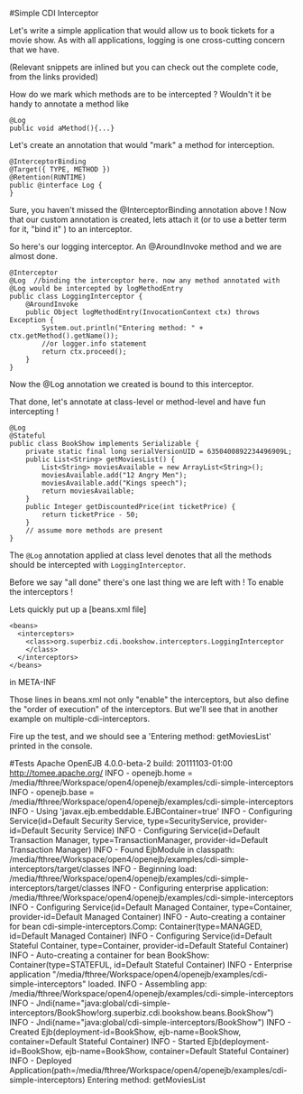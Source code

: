 #Simple CDI Interceptor

Let's write a simple application that would allow us to book tickets for a movie show. As with all applications, logging is one cross-cutting concern that we have. 

(Relevant snippets are inlined but you can check out the complete code, from the links provided)

How do we mark which methods are to be intercepted ? Wouldn't it be handy to annotate a method like 

    @Log
    public void aMethod(){...} 

Let's create an  annotation that would "mark" a method for interception. 

    @InterceptorBinding
    @Target({ TYPE, METHOD })
    @Retention(RUNTIME)
    public @interface Log {
    }

Sure, you haven't missed the @InterceptorBinding annotation above ! Now that our custom annotation is created, lets attach it (or to use a better term for it, "bind it" )
to an interceptor. 

So here's our logging interceptor. An @AroundInvoke method and we are almost done.

    @Interceptor
    @Log  //binding the interceptor here. now any method annotated with @Log would be intercepted by logMethodEntry
    public class LoggingInterceptor {
        @AroundInvoke
        public Object logMethodEntry(InvocationContext ctx) throws Exception {
            System.out.println("Entering method: " + ctx.getMethod().getName());
            //or logger.info statement 
            return ctx.proceed();
        }
    }

Now the @Log annotation we created is bound to this interceptor.

That done, let's annotate at class-level or method-level and have fun intercepting ! 

    @Log
    @Stateful
    public class BookShow implements Serializable {
        private static final long serialVersionUID = 6350400892234496909L;
        public List<String> getMoviesList() {
            List<String> moviesAvailable = new ArrayList<String>();
            moviesAvailable.add("12 Angry Men");
            moviesAvailable.add("Kings speech");
            return moviesAvailable;
        }
        public Integer getDiscountedPrice(int ticketPrice) {
            return ticketPrice - 50;
        }
        // assume more methods are present
    }

The `@Log` annotation applied at class level denotes that all the methods should be intercepted with `LoggingInterceptor`.

Before we say "all done" there's one last thing we are left with ! To enable the interceptors ! 

Lets quickly put up a [beans.xml file]

    <beans>
      <interceptors>
        <class>org.superbiz.cdi.bookshow.interceptors.LoggingInterceptor
        </class>
      </interceptors>
    </beans>

 in META-INF


Those lines in beans.xml not only "enable" the interceptors, but also define the "order of execution" of the interceptors.
But we'll see that in another example on multiple-cdi-interceptors.

Fire up the test, and we should see a 'Entering method: getMoviesList' printed in the console.

#Tests
    Apache OpenEJB 4.0.0-beta-2    build: 20111103-01:00
    http://tomee.apache.org/
    INFO - openejb.home = /media/fthree/Workspace/open4/openejb/examples/cdi-simple-interceptors
    INFO - openejb.base = /media/fthree/Workspace/open4/openejb/examples/cdi-simple-interceptors
    INFO - Using 'javax.ejb.embeddable.EJBContainer=true' 
    INFO - Configuring Service(id=Default Security Service, type=SecurityService, provider-id=Default Security Service)
    INFO - Configuring Service(id=Default Transaction Manager, type=TransactionManager, provider-id=Default Transaction Manager)
    INFO - Found EjbModule in classpath: /media/fthree/Workspace/open4/openejb/examples/cdi-simple-interceptors/target/classes
    INFO - Beginning load: /media/fthree/Workspace/open4/openejb/examples/cdi-simple-interceptors/target/classes
    INFO - Configuring enterprise application: /media/fthree/Workspace/open4/openejb/examples/cdi-simple-interceptors
    INFO - Configuring Service(id=Default Managed Container, type=Container, provider-id=Default Managed Container)
    INFO - Auto-creating a container for bean cdi-simple-interceptors.Comp: Container(type=MANAGED, id=Default Managed Container)
    INFO - Configuring Service(id=Default Stateful Container, type=Container, provider-id=Default Stateful Container)
    INFO - Auto-creating a container for bean BookShow: Container(type=STATEFUL, id=Default Stateful Container)
    INFO - Enterprise application "/media/fthree/Workspace/open4/openejb/examples/cdi-simple-interceptors" loaded.
    INFO - Assembling app: /media/fthree/Workspace/open4/openejb/examples/cdi-simple-interceptors
    INFO - Jndi(name="java:global/cdi-simple-interceptors/BookShow!org.superbiz.cdi.bookshow.beans.BookShow")
    INFO - Jndi(name="java:global/cdi-simple-interceptors/BookShow")
    INFO - Created Ejb(deployment-id=BookShow, ejb-name=BookShow, container=Default Stateful Container)
    INFO - Started Ejb(deployment-id=BookShow, ejb-name=BookShow, container=Default Stateful Container)
    INFO - Deployed Application(path=/media/fthree/Workspace/open4/openejb/examples/cdi-simple-interceptors)
    Entering method: getMoviesList
